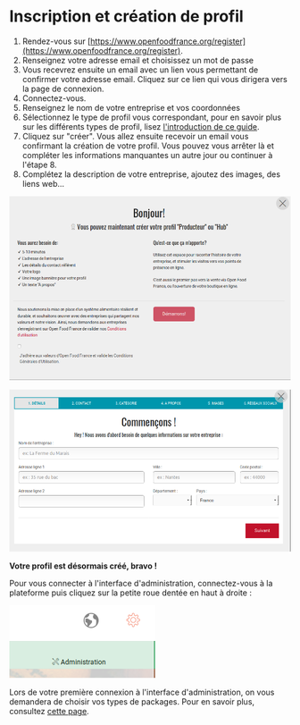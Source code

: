 # Inscription et création de profil

1. Rendez-vous sur [https://www.openfoodfrance.org/register](https://www.openfoodfrance.org/register). 
2. Renseignez votre adresse email et choisissez un mot de passe
3. Vous recevrez ensuite un email avec un lien vous permettant de confirmer votre adresse email. Cliquez sur ce lien qui vous dirigera vers la page de connexion.
4. Connectez-vous.
5. Renseignez le nom de votre entreprise et vos coordonnées
6. Sélectionnez le type de profil vous correspondant, pour en savoir plus sur les différents types de profil, lisez [l'introduction de ce guide](https://ofnuserguidefr.gitbook.io/guide-utilisateur-open-food-france).
7. Cliquez sur "créer". Vous allez ensuite recevoir un email vous confirmant la création de votre profil. Vous pouvez vous arrêter là et compléter les informations manquantes un autre jour ou continuer à l'étape 8.
8. Complétez la description de votre entreprise, ajoutez des images, des liens web...

![](../.gitbook/assets/image%20%282%29.png)



![](../.gitbook/assets/image%20%284%29.png)

**Votre profil est désormais créé, bravo !**

Pour vous connecter à l'interface d'administration, connectez-vous à la plateforme puis cliquez sur la petite roue dentée en haut à droite : 

![](../.gitbook/assets/image%20%2854%29.png)

Lors de votre première connexion à l'interface d'administration, on vous demandera de choisir vos types de packages. Pour en savoir plus, consultez [cette page](votre-profil/types-de-package.md).

